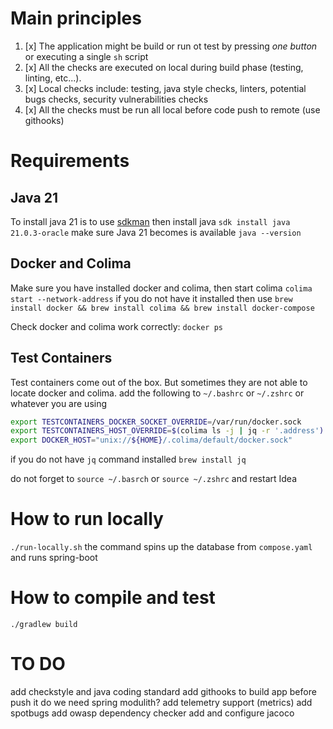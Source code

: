 # Main principles 
1. [x] The application might be build or run ot test by pressing *one button* or executing a single `sh` script
2. [x] All the checks are executed on local during build phase (testing, linting, etc...).
3. [x] Local checks include: testing, java style checks, linters, potential bugs checks, security vulnerabilities checks
4. [x] All the checks must be run all local before code push to remote (use githooks)


# Requirements
## Java 21
To install java 21 is to use [sdkman](https://sdkman.io/) 
then install java `sdk install java 21.0.3-oracle`
make sure Java 21 becomes is available `java --version`

## Docker and Colima 
Make sure you have installed docker and colima, then start colima
 ```colima start --network-address```
if you do not have it installed then use `brew install docker && brew install colima && brew install docker-compose`

Check docker and colima work correctly: `docker ps`

## Test Containers
Test containers come out of the box. But sometimes they are not able to locate docker and colima. 
add the following to `~/.bashrc` or `~/.zshrc` or whatever you are using

```bash
export TESTCONTAINERS_DOCKER_SOCKET_OVERRIDE=/var/run/docker.sock
export TESTCONTAINERS_HOST_OVERRIDE=$(colima ls -j | jq -r '.address')
export DOCKER_HOST="unix://${HOME}/.colima/default/docker.sock"
```

if you do not have `jq` command installed `brew install jq`

do not forget to `source ~/.basrch` or `source ~/.zshrc` and restart Idea

# How to run locally
```./run-locally.sh```
the command spins up the database from `compose.yaml` and runs spring-boot

# How to compile and test
```./gradlew build```

# TO DO
add checkstyle and java coding standard
add githooks to build app before push it
do we need spring modulith?
add telemetry support (metrics)
add spotbugs
add owasp dependency checker
add and configure jacoco